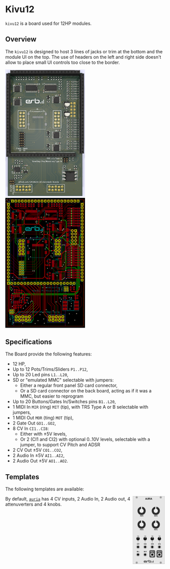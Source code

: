 # Kivu12

`kivu12` is a board used for 12HP modules.


## Overview

The `kivu12` is designed to host 3 lines of jacks or trim at the bottom and the module UI on the
top. The use of headers on the left and right side doesn't allow to place small UI controls too
close to the border.

<img width="50%" src="./render.png">
<img width="50%" src="./xray.png">


## Specifications

The Board provide the following features:

- 12 HP,
- Up to 12 Pots/Trims/Sliders `P1..P12`,
- Up to 20 Led pins `L1..L20`,
- SD or "emulated MMC" selectable with jumpers:
   - Either a regular front panel SD card connector,
   - Or a SD card connector on the back board, acting as if it was a MMC, but easier to reprogram
- Up to 20 Buttons/Gates In/Switches pins `B1..L20`,
- 1 MIDI In  `MIR` (ring) `MIT` (tip), with TRS Type A or B selectable with jumpers,
- 1 MIDI Out   `MOR` (ting) `MOT` (tip),
- 2 Gate Out `GO1..GO2`,
- 8 CV In `CI1..CI8`:
   - Either with ±5V levels,
   - Or 2 (CI1 and CI2) with optional 0..10V levels, selectable with a jumper, to support CV Pitch and ADSR
- 2 CV Out ±5V `CO1..CO2`,
- 2 Audio In ±5V `AI1..AI2`,
- 2 Audio Out ±5V `AO1..AO2`.


## Templates

The following templates are available:

<img align="right" width="20%" src="./templates/auria.png">

By default, [`auria`](./templates/auria.erbui) has 4 CV inputs, 2 Audio In, 2 Audio out, 4 attenuverters and 4 knobs.

